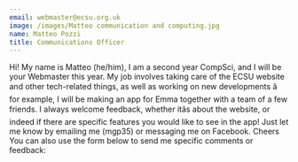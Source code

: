 ```yaml
---
email: webmaster@ecsu.org.uk
image: /images/Matteo communication and computing.jpg
name: Matteo Pozzi
title: Communications Officer
---
```


Hi! My name is Matteo (he/him), I am a second year CompSci, and I will be your Webmaster this year. My job involves taking care of the ECSU website and other tech-related things,
										as well as working on new developments â for example, I will be making an app for Emma together with a team of a few friends.
I always welcome feedback, whether itâs about the website, or indeed if there are specific features you would like to see in the app!
										Just let me know by emailing me (mgp35) or messaging me on Facebook. Cheers
You can also use the form below to send me specific comments or feedback:
